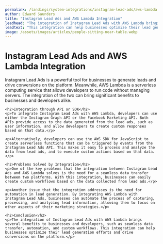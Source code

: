 ```yaml
---
permalink: /landings/system-integrations/instagram-lead-ads/aws-lambda
author: Edward Saunders
title: "Instagram Lead Ads and AWS Lambda Integration"
leadhead: "The integration of Instagram Lead Ads with AWS Lambda brings several benefits to businesses and developers, such as seamless data transfer, automation, and custom workflows"
leadtext: "This integration can help businesses optimize their lead generation efforts and drive conversions on the platform."
image: /assets/images/articles/people-sitting-near-table.webp
---
```

<div class="arttext">	<h1>Instagram Lead Ads and AWS Lambda Integration</h1>
	<p>Instagram Lead Ads is a powerful tool for businesses to generate leads and drive conversions on the platform. Meanwhile, AWS Lambda is a serverless computing service that allows developers to run code without managing servers. The integration of the two can bring significant benefits to businesses and developers alike.</p>

	<h2>Integration through API or SDK</h2>
	<p>To integrate Instagram Lead Ads with AWS Lambda, developers can use either the Instagram Graph API or the Facebook Marketing API. Both APIs provide access to the data generated from the lead ads, such as user information, and allow developers to create custom responses based on that data.</p>

	<p>Alternatively, developers can use the AWS SDK for JavaScript to create serverless functions that can be triggered by events from the Instagram Lead Ads API. This makes it easy to process and analyze the data from lead ads, and to execute custom actions based on that data.</p>

	<h2>Problems Solved by Integration</h2>
	<p>One of the key problems that the integration between Instagram Lead Ads and AWS Lambda solves is the need for a seamless data transfer between two platforms. With this integration, businesses can easily create custom workflows based on the data collected from lead ads.</p>

	<p>Another issue that the integration addresses is the need for automation in lead generation. By integrating AWS Lambda with Instagram Lead Ads, businesses can automate the process of capturing, processing, and analyzing lead information, allowing them to focus on other aspects of their marketing strategies.</p>

	<h2>Conclusion</h2>
	<p>The integration of Instagram Lead Ads with AWS Lambda brings several benefits to businesses and developers, such as seamless data transfer, automation, and custom workflows. This integration can help businesses optimize their lead generation efforts and drive conversions on the platform.</p>
</div>